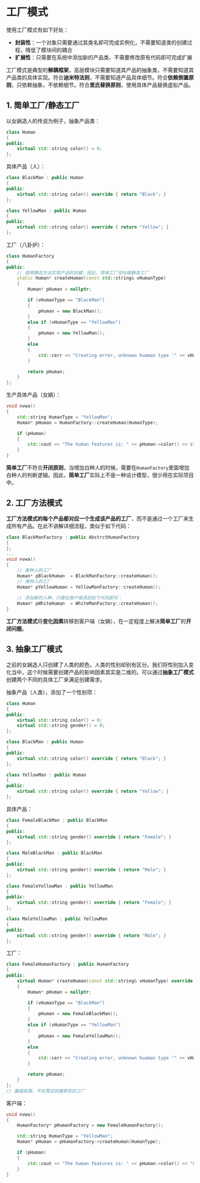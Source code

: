 # 工厂模式
使用工厂模式有如下好处：
* **封装性**：一个对象只需要通过其类名即可完成实例化，不需要知道类的创建过程，降低了模块间的耦合
* **扩展性**：只需要在系统中添加新的产品类，不需要修改原有代码即可完成扩展

工厂模式是典型的**解耦框架**，高层模块只需要知道其产品的抽象类，不需要知道其产品类的具体实现。符合**迪米特法则**，不需要知道产品具体细节。符合**依赖倒置原则**，只依赖抽象，不依赖细节。符合**里氏替换原则**，使用具体产品替换虚拟产品。

## 1. 简单工厂/静态工厂
以女娲造人的传说为例子，抽象产品类：
```C++
class Human
{
public:
	virtual std::string color() = 0;
};
```
具体产品（人）：
```C++
class BlackMan : public Human 
{
public:
	virtual std::string color() override { return "Black"; }
};

class YellowMan : public Human
{
public:
	virtual std::string color() override { return "Yellow"; }
};
```
工厂（八卦炉）：
```C++
class HumanFactory
{
public:
	// 使用静态方法实现产品的创建。因此，简单工厂也叫做静态工厂
	static Human* createHuman(const std::string& vHumanType)
	{
		Human* pHuman = nullptr;

		if (vHumanType == "BlackMan")
		{
			pHuman = new BlackMan();
		}
		else if (vHumanType == "YellowMan")
		{
			pHuman = new YellowMan();
		}
		else
		{
			std::cerr << "Creating error, unknown huaman type '" << vHumanType <<"'" << std::endl;
		}

		return pHuman;
	}
};
```
生产具体产品（女娲）：
```C++
void nvwa()
{
	std::string HumanType = "YellowMan";
	Human* pHuman = HumanFactory::createHuman(HumanType);

	if (pHuman)
	{
		std::cout << "The human features is: " << pHuman->color() << std::endl;
	}
}
```
**简单工厂**不符合**开闭原则**，当增加白种人的时候，需要在`HumanFactory`里面增加白种人的判断逻辑。因此，**简单工厂**实际上不是一种设计模型，很少用在实际项目中。

## 2. 工厂方法模式
**工厂方法模式的每个产品都对应一个生成该产品的工厂**，而不是通过一个工厂来生成所有产品。在此不讲解详细流程，类似于如下代码：
```C++
class BlackManFactory : public AbstrctHumanFactory
{
};
...
void nvwa()
{
	// 黑种人的工厂
	Human* pBlackHuman  = BlackManFactory::createHuman();
	// 黄种人的工厂
	Human* pYellowHuman = YellowManFactory::createHuman();
	
	// 添加新的人种，只需在客户端添加如下代码即可：
	Human* pWhiteHuman  = WhiteManFactory::createHuman();
}
```
**工厂方法模式**将**变化因素**转移到客户端（女娲），在一定程度上解决**简单工厂**的**开闭问题**。

## 3. 抽象工厂模式
之前的女娲造人只创建了人类的颜色，人类的性别却别有区分。我们将性别加入变化当中，这个时候需要创建产品的影响因素其实是二维的。可以通过**抽象工厂模式**创建两个不同的具体工厂来满足创建需求。

抽象产品（人类），添加了一个性别项：
```C++
class Human
{
public:
	virtual std::string color() = 0;
	virtual std::string gender() = 0;
};

class BlackMan : public Human 
{
public:
	virtual std::string color() override { return "Black"; }
};

class YellowMan : public Human
{
public:
	virtual std::string color() override { return "Yellow"; }
};
```
具体产品：
```C++
class FemaleBlackMan : public BlackMan
{
public:
	virtual std::string gender() override { return "Female"; }
};

class MaleBlackMan : public BlackMan
{
public:
	virtual std::string gender() override { return "Male"; }
};

class FemaleYellowMan : public YellowMan
{
public:
	virtual std::string gender() override { return "Female"; }
};

class MaleYellowMan : public YellowMan
{
public:
	virtual std::string gender() override { return "Male"; }
};
```
工厂：
```C++
class FemaleHumanFactory : public HumanFactory
{
public:
	virtual Human* createHuman(const std::string& vHumanType) override
	{
		Human* pHuman = nullptr;

		if (vHumanType == "BlackMan")
		{
			pHuman = new FemaleBlackMan();
		}
		else if (vHumanType == "YellowMan")
		{
			pHuman = new FemaleYellowMan();
		}
		else
		{
			std::cerr << "Creating error, unknown huaman type '" << vHumanType << "'" << std::endl;
		}

		return pHuman;
	}
};
// 篇幅有限，不在赘述创建男性的工厂
```
客户端：
```C++
void nvwa()
{
	HumanFactory* pHumanFactory = new FemaleHumanFactory();

	std::string HumanType = "YellowMan";
	Human* pHuman = pHumanFactory->createHuman(HumanType);

	if (pHuman)
	{
		std::cout << "The human features is: " << pHuman->color() << "&" << pHuman->gender() << std::endl;
	}
}
```
